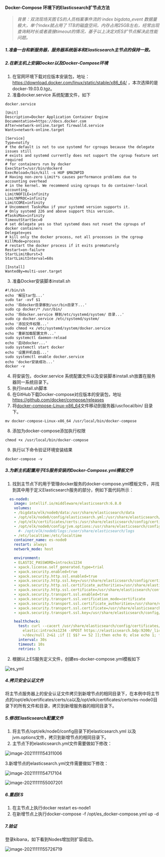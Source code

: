 #### Docker-Compose 环境下的Elasticsearch扩节点方法

> *背景：双流现场天图 ES的人员档案事件流的 index bigdata_event 数据量极大，单个index就占用了 1TB的磁盘空间，内存占用25GB左右，经常出现查询耗时长或者直接timeout的情况，基于以上决定对ES扩节点解决此性能问题。*

##### 1.准备一台和新服务器，服务器系统版本和Elasticsearch主节点的保持一致。

##### 2.在新主机上安装Docker以及Docker-Compose环境

1. 在官网环境下载对应版本安装包，地址： https://download.docker.com/linux/static/stable/x86_64/  ，本次选择的是docker-19.03.0.tgz。
2. 准备docker.service 系统配置文件，如下

~~~
docker.service

[Unit]
Description=Docker Application Container Engine
Documentation=https://docs.docker.com
After=network-online.target firewalld.service
Wants=network-online.target

[Service]
Type=notify
# the default is not to use systemd for cgroups because the delegate issues still
# exists and systemd currently does not support the cgroup feature set required
# for containers run by docker
ExecStart=/usr/bin/dockerd
ExecReload=/bin/kill -s HUP $MAINPID
# Having non-zero Limit*s causes performance problems due to accounting overhead
# in the kernel. We recommend using cgroups to do container-local accounting.
LimitNOFILE=infinity
LimitNPROC=infinity
LimitCORE=infinity
# Uncomment TasksMax if your systemd version supports it.
# Only systemd 226 and above support this version.
#TasksMax=infinity
TimeoutStartSec=0
# set delegate yes so that systemd does not reset the cgroups of docker containers
Delegate=yes
# kill only the docker process, not all processes in the cgroup
KillMode=process
# restart the docker process if it exits prematurely
Restart=on-failure
StartLimitBurst=3
StartLimitInterval=60s

[Install]
WantedBy=multi-user.target
~~~

3. 准备Docker安装脚本install.sh

~~~
#!/bin/sh
echo '解压tar包...'
sudo tar -xvf $1
echo '将docker目录移到/usr/bin目录下...'
sudo cp docker/* /usr/bin/
echo '将docker.service 移到/etc/systemd/system/ 目录...'
sudo cp docker.service /etc/systemd/system/
echo '添加文件权限...'
sudo chmod +x /etc/systemd/system/docker.service
echo '重新加载配置文件...'
sudo systemctl daemon-reload
echo '启动docker...'
sudo systemctl start docker
echo '设置开机自启...'
sudo systemctl enable docker.service
echo 'docker安装成功...'
docker -v
~~~

4. 将安装包，docker.service 系统配置文件以及安装脚本install.sh放置在服务器同一系统目录下。
5. 执行install.sh脚本
6. 在GitHub下载Docker-compose对应版本的安装包，地址 https://github.com/docker/compose/releases
7. 将[docker-compose-Linux-x86_64](https://github.com/docker/compose/releases/download/1.25.5/docker-compose-Linux-x86_64)文件移动到服务器/usr/local/bin/ 目录下。

~~~
mv docker-compose-Linux-x86_64 /usr/local/bin/docker-compose
~~~

8. 添加为docker-compose添加执行权限

~~~
chmod +x /usr/local/bin/docker-compose
~~~

9. 执行以下命令验证环境安装结果

~~~
docker-compose -v
~~~

##### 3.为新主机配置用于ES服务安装的Docker-Compose.yml模板文件

1. 找到主节点下的用于管理docker服务的docker-compose.yml模板文件，并找到其中用于定义Elasticsearch服务的部分，例如下面代码所示：

~~~yaml
  es-node0:
    image: intellif.io/middleware/elasticsearch:6.8.0
    volumes:
    - /bigdata/elk/node0/data:/usr/share/elasticsearch/data
    - /opt/elk/node0/config/elasticsearch.yml:/usr/share/elasticsearch/config/elasticsearch.yml
    - /opt/elk/certificates/certs:/usr/share/elasticsearch/config/certificates
    - /opt/elk/node0/config/jvm.options:/usr/share/elasticsearch/config/jvm.options
      #- /opt/elk/node0/logs:/user/share/elasticsearch/logs
    - /etc/localtime:/etc/localtime
    container_name: es-node0
    restart: always
    network_mode: host

    environment:
    - ELASTIC_PASSWORD=introcks1234
    - xpack.license.self_generated.type=trial
    - xpack.security.enabled=true
    - xpack.security.http.ssl.enabled=true
    - xpack.security.http.ssl.key=/usr/share/elasticsearch/config/certificates/es-node0/es-node0.key
    - xpack.security.http.ssl.certificate_authorities=/usr/share/elasticsearch/config/certificates/ca/ca.crt
    - xpack.security.http.ssl.certificate=/usr/share/elasticsearch/config/certificates/es-node0/es-node0.crt
    - xpack.security.transport.ssl.enabled=true
    - xpack.security.transport.ssl.verification_mode=certificate
    - xpack.security.transport.ssl.certificate_authorities=/usr/share/elasticsearch/config/certificates/ca/ca.crt
    - xpack.security.transport.ssl.certificate=/usr/share/elasticsearch/config/certificates/es-node0/es-node0.crt
    - xpack.security.transport.ssl.key=/usr/share/elasticsearch/config/certificates/es-node0/es-node0.key

    healthcheck:
      test: curl --cacert /usr/share/elasticsearch/config/certificates/ca/ca.crt  -u
        elastic:introcks1234 -XPOST https://elasticsearch.bdp:9200/_license/start_basic?acknowledge=true
        >/dev/null 2>&1 ;if [[ $$? == 52 ]];then echo 0; else echo 1; fi
      interval: 30s
      timeout: 10s
      retries: 5

~~~

2. 根据以上ES服务定义文件，创建es-docker-compose.yml模板如下

![es_yml](image/es_yml.png)

##### 4.拷贝安全认证文件

将主节点服务器上的安全认证文件拷贝到新增节点的相同目录下，在本例中将主节点的/opt/elk/certificates/certs/ca以及/opt/elk/certificates/certs/es-node0目录下的所有文件和目录，拷贝到新增服务器的相同目录下。

##### 5.修改Elasticsearch配置文件

1. 将主节点/opt/elk/node0/config目录下的elasticsearch.yml  以及 jvm.options文件，拷贝到新增节点的相同目录下。
2. 主节点下的elasticsearch.yml文件需要做如下修改：

![image-20211111154311006](image/es_config.png)

3.新增节点的elasticsearch.yml文件需要做如下修改：

![image-20211111154717104](image/es_node_config_1.png)

![image-20211111155007201](image/es_node_config2.png)

##### 6.重启ES

1. 在主节点上执行docker restart es-node1
2. 在新增节点上执行docker-compose -f /opt/es_docker-compose.yml  up -d 

##### 7.验证

登录kibana，如下看到Nodes增加则扩容成功。

![image-20211111155726719](image/kibana_nodes.png)

